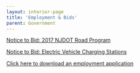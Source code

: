 ```yaml
---
layout: interior-page
title: 'Employment & Bids'
parent: Government
---
```


[Notice to Bid: 2017 NJDOT Road Program](https://storage.googleapis.com/static.rutherford-nj.com/finance/Employment/2017%20NJDOT%20Road%20Program%20Bid%20Notice.pdf)

[Notice to Bid: Electric Vehicle Charging Stations](https://storage.googleapis.com/static.rutherford-nj.com/finance/Employment/BidSpecsElectricVehicleChargingAdvertisement.docx.pdf)


[Click here to download an employment application](http://static.rutherford-nj.com/borough-clerk/permits-licenses/Employment%20Application.pdf)
